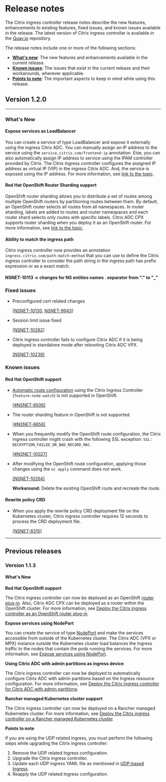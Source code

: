 # Release notes

The Citrix ingress controller release notes describe the new features, enhancements to existing features, fixed issues, and known issues available in the release. The latest version of Citrix ingress controller is available in the [Quay.io](https://quay.io/repository/citrix/citrix-k8s-ingress-controller?tab=info) repository.

The release notes include one or more of the following sections:

-  [**What's new**](#whats-new): The new features and enhancements available in the current release.
-  [**Known issues**](#known-issues): The issues that exist in the current release and their workarounds, wherever applicable.
-  [**Points to note**](#points-to-note): The important aspects to keep in mind while using this release.

## Version 1.2.0

---

### What's New

#### Expose services as LoadBalancer

You can create a service of type LoadBalancer and expose it externally using the ingress Citrix ADC.  You can manually assign an IP address to the service using the `service.citrix.com/frontend-ip` annotation. Else, you can also automatically assign IP address to service using the IPAM controller provided by Citrix. The Citrix ingress controller configures the assigned IP address as virtual IP (VIP) in the ingress Citrix ADC. And, the service is exposed using the IP address. For more information, see [link to the topic]().

#### Red Hat OpenShift Router Sharding support

OpenShift router sharding allows you to distribute a set of routes among multiple OpenShift routers by partitioning routes between them. By default, an OpenShift router selects all routes from all namespaces.  In router sharding, labels are added to routes and router namespaces and each router shard selects only routes with specific labels. Citrix ADC CPX  supports router sharding when you deploy it as an OpenShift router. For more information, see [link to the topic]().

#### Ability to match the ingress path

Citrix ingress controller now provides an annotation `ingress.citrix.com/path-match-method` that you can use to define the Citrix ingress controller to consider the path string in the ingress path has prefix expression or as a exact match.

#### NSNET-10113  -> changes for NS entities names . separator from "." to "_"



### Fixed issues

-  Preconfigured cert related changes

    [[NSNET-10130](https://issues.citrite.net/browse/NSNET-10130), [NSNET-9943](https://issues.citrite.net/browse/NSNET-9943)]

-  Session limit issue fixed

    [[NSNET-10262](https://issues.citrite.net/browse/NSNET-10262)]

-  Citrix ingress controller fails to configure Citrix ADC if it is being deployed in standalone mode after rebooting Citrix ADC VPX.

    [[NSNET-10239]](https://issues.citrite.net/browse/NSNET-10239)

### Known issues

#### Red Hat OpenShift support

-  [Automatic route configuration](network/staticrouting.md#automatically-configure-route-on-the-citrix-adc-instance) using the Citrix Ingress Controller (`feature-node-watch`) is not supported in OpenShift.

    [[#NSNET-8506]](https://issues.citrite.net/browse/NSNET-8506)

-  The router sharding feature in OpenShift is not supported.

    [[#NSNET-8658]](https://issues.citrite.net/browse/NSNET-8658)

-  When you frequently modify the OpenShift route configuration, the Citrix ingress controller might crash with the following SSL exception: `SSL: DECRYPTION_FAILED_OR_BAD_RECORD_MAC`.

    [[#NSNET-10027]](https://issues.citrite.net/browse/NSNET-10027)

-  After modifying the OpenShift route configuration, applying those changes using the `oc apply` command does not work.

    [[NSNET-10264]](https://issues.citrite.net/browse/NSNET-10264)

    **Workaround:** Delete the existing OpenShift route and recreate the route.

#### Rewrite policy CRD

-  When you apply the rewrite policy CRD deployment file on the Kubernetes cluster, Citrix ingress controller requires 12 seconds to process the CRD deployment file.

    [[NSNET-8315]](https://issues.citrite.net/browse/NSNET-8315)

---
## Previous releases

### Version 1.1.3

#### What's New

**Red Hat OpenShift support**

The Citrix ingress controller can now be deployed as an OpenShift [router plug-in](https://docs.openshift.com/container-platform/3.9/architecture/networking/assembly_available_router_plugins.html). Also, Citrix ADC CPX can be deployed as a router within the OpenShift cluster. For more information, see [Deploy the Citrix ingress controller as an OpenShift router plug-in](deploy/deploy-cic-openshift.md).

**Expose services using NodePort**

You can create the service of type [NodePort](https://kubernetes.io/docs/concepts/services-networking/service/#nodeport) and make the services accessible from outside of the Kubernetes cluster. The Citrix ADC (VPX or MPX) instance outside the Kubernetes cluster load balances the Ingress traffic to the nodes that contain the pods running the services. For more information, see [Expose services using NodePort](network/nodeport.md).

**Using Citrix ADC with admin partitions as ingress device**

The Citrix ingress controller can now be deployed to automatically configure Citrix ADC with admin partitions based on the Ingress resource configuration. For more information, see [Deploy the Citrix ingress controller for Citrix ADC with admin partitions](deploy/deploy-cic-adc-admin-partition.md).

**Rancher managed Kubernetes cluster support**

The Citrix ingress controller can now be deployed on a Rancher managed Kubernetes cluster. For more information, see [Deploy the Citrix ingress controller on a Rancher managed Kubernetes cluster](deploy/deploy-cic-rancher.md).

**Points to note**

If you are using the UDP related ingress, you must perform the following steps while upgrading the Citrix ingress controller:

1.  Remove the UDP related Ingress configuration.
1.  Upgrade the Citrix ingress controller.
1.  Update each UDP ingress YAML file as mentioned in [UDP-based Ingress](https://developer-docs.citrix.com/projects/citrix-k8s-ingress-controller/en/latest/how-to/tcp-udp-ingress/).
1.  Reapply the UDP related Ingress configuration.
